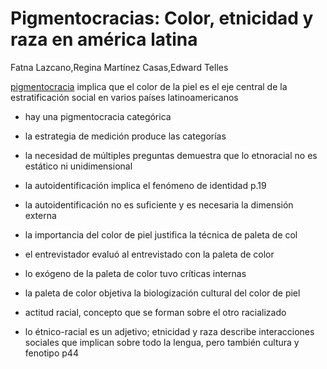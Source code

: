 # Pigmentocracias: Color, etnicidad y raza en américa latina

Fatna Lazcano,Regina Martínez Casas,Edward Telles

[pigmentocracia](pigmentocracia.md) implica que el color de la piel es el eje central de la estratificación social en varios países latinoamericanos

* hay una pigmentocracia categórica

* la estrategia de medición produce las categorías

* la necesidad de múltiples preguntas demuestra que lo etnoracial no es estático ni unidimensional

* la autoidentificación implica el fenómeno de identidad p.19

* la autoidentificación no es suficiente y es necesaria la dimensión externa

* la importancia del color de piel justifica la técnica de paleta de col

* el entrevistador evaluó al entrevistado con la paleta de color

* lo exógeno de la paleta de color tuvo críticas internas

* la paleta de color objetiva la biologización cultural del color de piel

* actitud racial, concepto que se forman sobre el otro racializado

* lo étnico-racial es un adjetivo; etnicidad y raza describe interacciones sociales que implican sobre todo la lengua, pero también cultura y fenotipo p44
